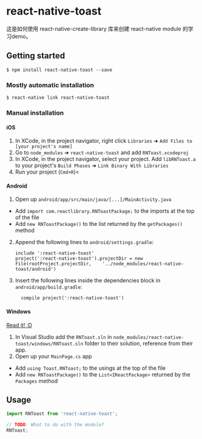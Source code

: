 
# react-native-toast

这是如何使用 react-native-create-library 库来创建 react-native module 的学习demo。

## Getting started

`$ npm install react-native-toast --save`

### Mostly automatic installation

`$ react-native link react-native-toast`

### Manual installation


#### iOS

1. In XCode, in the project navigator, right click `Libraries` ➜ `Add Files to [your project's name]`
2. Go to `node_modules` ➜ `react-native-toast` and add `RNToast.xcodeproj`
3. In XCode, in the project navigator, select your project. Add `libRNToast.a` to your project's `Build Phases` ➜ `Link Binary With Libraries`
4. Run your project (`Cmd+R`)<

#### Android

1. Open up `android/app/src/main/java/[...]/MainActivity.java`
  - Add `import com.reactlibrary.RNToastPackage;` to the imports at the top of the file
  - Add `new RNToastPackage()` to the list returned by the `getPackages()` method
2. Append the following lines to `android/settings.gradle`:
  	```
  	include ':react-native-toast'
  	project(':react-native-toast').projectDir = new File(rootProject.projectDir, 	'../node_modules/react-native-toast/android')
  	```
3. Insert the following lines inside the dependencies block in `android/app/build.gradle`:
  	```
      compile project(':react-native-toast')
  	```

#### Windows
[Read it! :D](https://github.com/ReactWindows/react-native)

1. In Visual Studio add the `RNToast.sln` in `node_modules/react-native-toast/windows/RNToast.sln` folder to their solution, reference from their app.
2. Open up your `MainPage.cs` app
  - Add `using Toast.RNToast;` to the usings at the top of the file
  - Add `new RNToastPackage()` to the `List<IReactPackage>` returned by the `Packages` method


## Usage
```javascript
import RNToast from 'react-native-toast';

// TODO: What to do with the module?
RNToast;
```
  